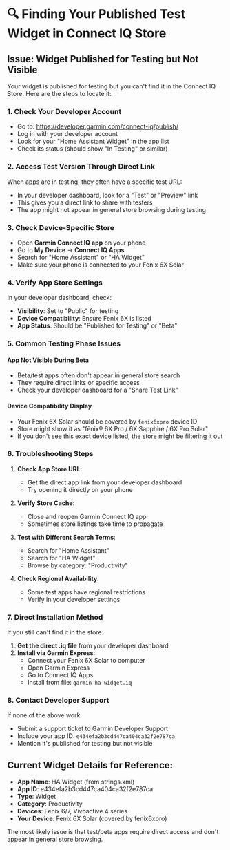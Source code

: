 # 🔍 Finding Your Published Test Widget in Connect IQ Store

## Issue: Widget Published for Testing but Not Visible

Your widget is published for testing but you can't find it in the Connect IQ Store. Here are the steps to locate it:

### 1. **Check Your Developer Account**
- Go to: https://developer.garmin.com/connect-iq/publish/
- Log in with your developer account
- Look for your "Home Assistant Widget" in the app list
- Check its status (should show "In Testing" or similar)

### 2. **Access Test Version Through Direct Link**
When apps are in testing, they often have a specific test URL:
- In your developer dashboard, look for a "Test" or "Preview" link
- This gives you a direct link to share with testers
- The app might not appear in general store browsing during testing

### 3. **Check Device-Specific Store**
- Open **Garmin Connect IQ app** on your phone
- Go to **My Device** → **Connect IQ Apps**
- Search for "Home Assistant" or "HA Widget"
- Make sure your phone is connected to your Fenix 6X Solar

### 4. **Verify App Store Settings**
In your developer dashboard, check:
- **Visibility**: Set to "Public" for testing
- **Device Compatibility**: Ensure Fenix 6X is listed
- **App Status**: Should be "Published for Testing" or "Beta"

### 5. **Common Testing Phase Issues**

#### App Not Visible During Beta
- Beta/test apps often don't appear in general store search
- They require direct links or specific access
- Check your developer dashboard for a "Share Test Link"

#### Device Compatibility Display
- Your Fenix 6X Solar should be covered by `fenix6xpro` device ID
- Store might show it as "fēnix® 6X Pro / 6X Sapphire / 6X Pro Solar"
- If you don't see this exact device listed, the store might be filtering it out

### 6. **Troubleshooting Steps**

1. **Check App Store URL**:
   - Get the direct app link from your developer dashboard
   - Try opening it directly on your phone

2. **Verify Store Cache**:
   - Close and reopen Garmin Connect IQ app
   - Sometimes store listings take time to propagate

3. **Test with Different Search Terms**:
   - Search for "Home Assistant"
   - Search for "HA Widget" 
   - Browse by category: "Productivity"

4. **Check Regional Availability**:
   - Some test apps have regional restrictions
   - Verify in your developer settings

### 7. **Direct Installation Method**
If you still can't find it in the store:

1. **Get the direct .iq file** from your developer dashboard
2. **Install via Garmin Express**:
   - Connect your Fenix 6X Solar to computer
   - Open Garmin Express
   - Go to Connect IQ Apps
   - Install from file: `garmin-ha-widget.iq`

### 8. **Contact Developer Support**
If none of the above work:
- Submit a support ticket to Garmin Developer Support
- Include your app ID: `e434efa2b3cd447ca404ca32f2e787ca`
- Mention it's published for testing but not visible

## Current Widget Details for Reference:
- **App Name**: HA Widget (from strings.xml)
- **App ID**: e434efa2b3cd447ca404ca32f2e787ca
- **Type**: Widget
- **Category**: Productivity
- **Devices**: Fenix 6/7, Vivoactive 4 series
- **Your Device**: Fenix 6X Solar (covered by fenix6xpro)

The most likely issue is that test/beta apps require direct access and don't appear in general store browsing.
